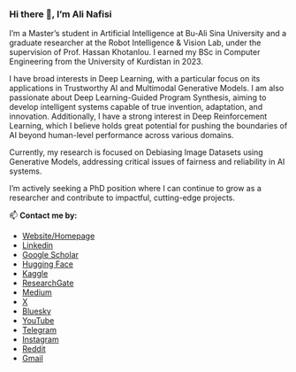 ### Hi there 👋, I’m Ali Nafisi

I’m a Master’s student in Artificial Intelligence at Bu-Ali Sina University and a graduate researcher at the Robot Intelligence & Vision Lab, under the supervision of Prof. Hassan Khotanlou. I earned my BSc in Computer Engineering from the University of Kurdistan in 2023.

I have broad interests in Deep Learning, with a particular focus on its applications in Trustworthy AI and Multimodal Generative Models. I am also passionate about Deep Learning-Guided Program Synthesis, aiming to develop intelligent systems capable of true invention, adaptation, and innovation. Additionally, I have a strong interest in Deep Reinforcement Learning, which I believe holds great potential for pushing the boundaries of AI beyond human-level performance across various domains.

Currently, my research is focused on Debiasing Image Datasets using Generative Models, addressing critical issues of fairness and reliability in AI systems.

I’m actively seeking a PhD position where I can continue to grow as a researcher and contribute to impactful, cutting-edge projects.


📫 **Contact me by:**
* [Website/Homepage](https://safinal.github.io)
* [Linkedin](https://www.linkedin.com/in/Safinal)
* [Google Scholar](https://scholar.google.com/citations?user=SM_UuoQAAAAJ&hl=en)
* [Hugging Face](http://huggingface.co/Safinal)
* [Kaggle](https://www.kaggle.com/AliSafinal)
* [ResearchGate](https://www.researchgate.net/profile/Ali-Nafisi)
* [Medium](https://medium.com/@Safinal)
* [X](https://x.com/AliSafinal)
* [Bluesky](https://bsky.app/profile/Safinal.bsky.social)
* [YouTube](https://www.youtube.com/@AliSafinal)
* [Telegram](https://t.me/AliSafinal)
* [Instagram](https://www.instagram.com/AliSafinal)
* [Reddit](https://www.reddit.com/user/AliSafinal)
* [Gmail](mailto:alisafinal2001@gmail.com)
